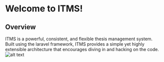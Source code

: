 # Welcome to ITMS!

## Overview


ITMS is a powerful, consistent, and flexible thesis management system. Built using the laravel framework, ITMS provides a simple yet highly extensible architecture that encourages diving in and hacking on the code. 
![alt text](https://ibb.co/Zd5MK5K)




